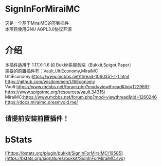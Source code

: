 # SignInForMiraiMC
这是一个基于MiraiMC的签到插件  
本项目使用GNU AGPL3.0协议开源

# 介绍
本插件适用于 1.17.X-1.6 的 Bukkit系服务端（Bukkit,Spigot,Paper)  
需要的前置插件有：Vault,UltiEconomy,MiraiMC  
UltiEconomy:https://www.mcbbs.net/thread-1060351-1-1.html  
            https://github.com/wisdommen/UltiEconomy  
Vault:https://www.mcbbs.net/forum.php?mod=viewthread&tid=1229697  
      https://www.spigotmc.org/resources/vault.34315/  
MiraiMC:https://www.mcbbs.net/forum.php?mod=viewthread&tid=1260246  
        https://docs.miraimc.dreamvoid.me/  
## 请提前安装前置插件！

# bStats
<a href="https://bstats.org/plugin/bukkit/SignInForMiraiMC/19585">![https://bstats.org/plugin/bukkit/SignInForMiraiMC/19585](https://bstats.org/signatures/bukkit/SignInForMiraiMC.svg)</a>
